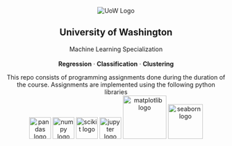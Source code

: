 <p align="center">
 <img src='https://i.imgur.com/SP72GJm.png' alt='UoW Logo'>
 <h2 align="center">University of Washington</h2>
 <p align="center">
  Machine Learning Specialization
  <br/>
  <br/>
  <b>Regression</b>
  ·
  <b>Classification</b>
  ·
  <b>Clustering</b>
 </p>
</p>

<p align="center">
 This repo consists of programming assignments done during the duration of the course.
 Assignments are implemented using the following python libraries
 <br/>
 <img src='https://i.imgur.com/xmvNe9e.png' alt='pandas logo' width=50>
 <img src='https://i.imgur.com/9DY9iyw.png' alt='numpy logo' width=50>
 <img src='https://i.imgur.com/jZado68.png' alt='scikit logo' width=50>
 <img src='https://i.imgur.com/drYLGp6.png' alt='jupyter logo' width=50>
 <img src='https://i.imgur.com/74aQ7r0.png' alt='matplotlib logo' width=100>
 <img src='https://i.imgur.com/ONumgkP.png' alt='seaborn logo' width=80>
</p>
